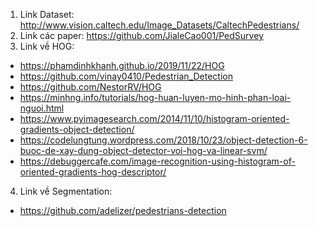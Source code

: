 1. Link Dataset: http://www.vision.caltech.edu/Image_Datasets/CaltechPedestrians/
2. Link các paper: https://github.com/JialeCao001/PedSurvey
3. Link về HOG:
  - https://phamdinhkhanh.github.io/2019/11/22/HOG
  - https://github.com/vinay0410/Pedestrian_Detection
  - https://github.com/NestorRV/HOG
  - https://minhng.info/tutorials/hog-huan-luyen-mo-hinh-phan-loai-nguoi.html
  - https://www.pyimagesearch.com/2014/11/10/histogram-oriented-gradients-object-detection/
  - https://codelungtung.wordpress.com/2018/10/23/object-detection-6-buoc-de-xay-dung-object-detector-voi-hog-va-linear-svm/
  - https://debuggercafe.com/image-recognition-using-histogram-of-oriented-gradients-hog-descriptor/
4. Link về Segmentation:
  - https://github.com/adelizer/pedestrians-detection

